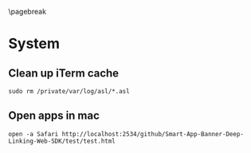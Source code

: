 <!-- mac -->

\pagebreak

System <!-- {{{1 -->
======
Clean up iTerm cache <!-- {{{2 -->
--------------------
    sudo rm /private/var/log/asl/*.asl

Open apps in mac <!-- {{{2 -->
----------------
    open -a Safari http://localhost:2534/github/Smart-App-Banner-Deep-Linking-Web-SDK/test/test.html

